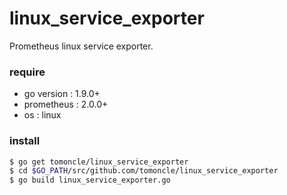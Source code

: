 # linux_service_exporter
Prometheus linux service exporter.

### require
* go version : 1.9.0+
* prometheus : 2.0.0+
* os         : linux

### install
```bash
$ go get tomoncle/linux_service_exporter
$ cd $GO_PATH/src/github.com/tomoncle/linux_service_exporter
$ go build linux_service_exporter.go
```